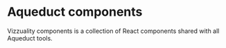 # Aqueduct components

Vizzuality components is a collection of React components shared with all Aqueduct tools.
